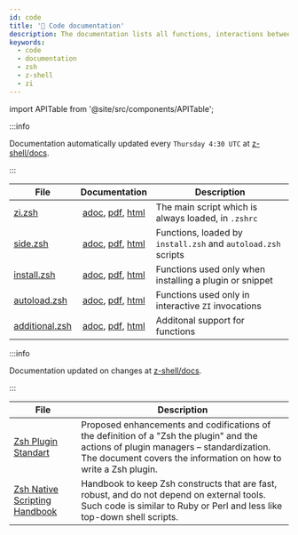 ```yaml
---
id: code
title: '🔖 Code documentation'
description: The documentation lists all functions, interactions between them, their comments, and features.
keywords:
  - code
  - documentation
  - zsh
  - z-shell
  - zi
---
```


import APITable from '@site/src/components/APITable';

:::info

Documentation automatically updated every `Thursday 4:30 UTC` at [z-shell/docs](https://github.com/z-shell/docs).

:::

<APITable>

| File | Documentation | Description |
| --- | :-: | --- |
| [zi.zsh](https://github.com/z-shell/zi/blob/main/zi.zsh) | [adoc](https://github.com/z-shell/docs/blob/main/code/zsdoc/asciidoc/zi.zsh.adoc), [pdf](https://github.com/z-shell/docs/blob/main/code/zsdoc/pdf/zi.zsh.pdf), [html](https://z-shell.github.io/docs/code/html/zi.zsh.html) | The main script which is always loaded, in `.zshrc` |
| [side.zsh](https://github.com/z-shell/zi/blob/main/lib/zsh/side.zsh) | [adoc](https://github.com/z-shell/docs/blob/main/code/zsdoc/asciidoc/side.zsh.adoc), [pdf](https://github.com/z-shell/docs/blob/main/code/zsdoc/pdf/side.zsh.pdf), [html](https://z-shell.github.io/docs/code/html/side.zsh.html) | Functions, loaded by `install.zsh` and `autoload.zsh` scripts |
| [install.zsh](https://github.com/z-shell/zi/blob/main/lib/zsh/install.zsh) | [adoc](https://github.com/z-shell/docs/blob/main/code/zsdoc/asciidoc/install.zsh.adoc), [pdf](https://github.com/z-shell/docs/blob/main/code/zsdoc/pdf/install.zsh.pdf), [html](https://z-shell.github.io/docs/code/html/install.zsh.html) | Functions used only when installing a plugin or snippet |
| [autoload.zsh](https://github.com/z-shell/zi/blob/main/lib/zsh/autoload.zsh) | [adoc](https://github.com/z-shell/docs/blob/main/code/zsdoc/asciidoc/autoload.zsh.adoc), [pdf](https://github.com/z-shell/docs/blob/main/code/zsdoc/pdf/autoload.zsh.pdf), [html](https://z-shell.github.io/docs/code/html/autoload.zsh.html) | Functions used only in interactive `ZI` invocations |
| [additional.zsh](https://github.com/z-shell/zi/blob/main/lib/zsh/additional.zsh) | [adoc](https://github.com/z-shell/docs/blob/main/code/zsdoc/asciidoc/additional.zsh.adoc), [pdf](https://github.com/z-shell/docs/blob/main/code/zsdoc/pdf/additional.zsh.pdf), [html](https://z-shell.github.io/docs/code/html/additional.zsh.html) | Additonal support for functions |

</APITable>

:::info

Documentation updated on changes at [z-shell/docs](https://github.com/z-shell/docs).

:::

<APITable>

| File | Description |
| --- | --- |
| [Zsh Plugin Standart](https://z-shell.github.io/docs/zsh/Zsh-Plugin-Standard.html) | Proposed enhancements and codifications of the definition of a "Zsh the plugin" and the actions of plugin managers – standardization. The document covers the information on how to write a Zsh plugin. |
| [Zsh Native Scripting Handbook](https://z-shell.github.io/docs/zsh/Zsh-Native-Scripting-Handbook.html) | Handbook to keep Zsh constructs that are fast, robust, and do not depend on external tools. Such code is similar to Ruby or Perl and less like top-down shell scripts. |

</APITable>
